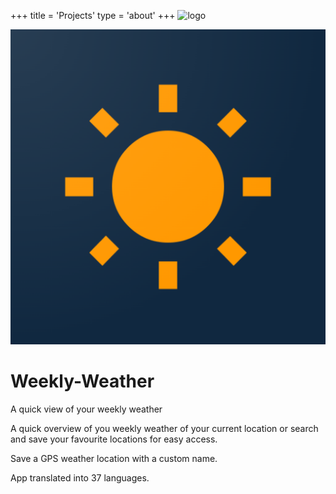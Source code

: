 +++
title = 'Projects'
type = 'about'
+++
![logo](/imagesweekly_weather_logo.webp)

![logo2](https://github.com/codeskraps/Weekly-Weather/blob/main/app/src/main/web_hi_res_512.png)

# Weekly-Weather

A quick view of your weekly weather

A quick overview of you weekly weather of your current location or search and save your favourite locations for easy access.

Save a GPS weather location with a custom name.

App translated into 37 languages.
